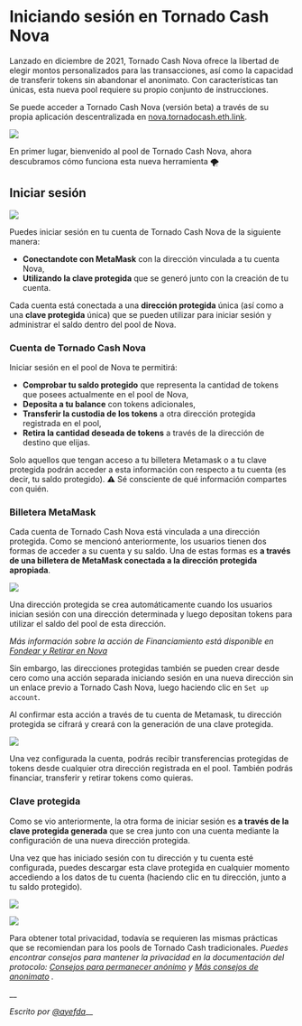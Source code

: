 # Iniciando sesión en Tornado Cash Nova

Lanzado en diciembre de 2021, Tornado Cash Nova ofrece la libertad de elegir montos personalizados para las transacciones, así como la capacidad de transferir tokens sin abandonar el anonimato. Con características tan únicas, esta nueva pool requiere su propio conjunto de instrucciones.

Se puede acceder a Tornado Cash Nova (versión beta) a través de su propia aplicación descentralizada en [ nova.tornadocash.eth.link](https://nova.tornadocash.eth.link).

![](https://i.imgur.com/F8pojDs.png)

En primer lugar, bienvenido al pool de Tornado Cash Nova, ahora descubramos cómo funciona esta nueva herramienta 🌪

## Iniciar sesión <a href="#log-in-nova" id="log-in-nova"></a>

![](https://i.imgur.com/uHPTk13.png)

Puedes iniciar sesión en tu cuenta de Tornado Cash Nova de la siguiente manera:

* **Conectandote con MetaMask** con la dirección vinculada a tu cuenta Nova,
* **Utilizando la clave protegida** que se generó junto con la creación de tu cuenta.

Cada cuenta está conectada a una **dirección protegida** única (así como a una **clave protegida** única) que se pueden utilizar para iniciar sesión y administrar el saldo dentro del pool de Nova.

### Cuenta de Tornado Cash Nova <a href="#tornado-cash-nova-account" id="tornado-cash-nova-account"></a>

Iniciar sesión en el pool de Nova te permitirá:

* **Comprobar tu saldo protegido** que representa la cantidad de tokens que posees actualmente en el pool de Nova,
* **Deposita a tu balance** con tokens adicionales,
* **Transferir la custodia de los tokens** a otra dirección protegida registrada en el pool,
* **Retira la cantidad deseada de tokens** a través de la dirección de destino que elijas.

Solo aquellos que tengan acceso a tu billetera Metamask o a tu clave protegida podrán acceder a esta información con respecto a tu cuenta (es decir, tu saldo protegido).
⚠️ Sé consciente de qué información compartes con quién.

### Billetera MetaMask <a href="#metamask-wallet" id="metamask-wallet"></a>

Cada cuenta de Tornado Cash Nova está vinculada a una dirección protegida. Como se mencionó anteriormente, los usuarios tienen dos formas de acceder a su cuenta y su saldo. Una de estas formas es **a través de una billetera de MetaMask conectada a la dirección protegida apropiada**.

![](https://i.imgur.com/idXaco8.png)

Una dirección protegida se crea automáticamente cuando los usuarios inician sesión con una dirección determinada y luego depositan tokens para utilizar el saldo del pool de esta dirección.

_Más información sobre la acción de Financiamiento está disponible en [Fondear y Retirar en Nova](fund-and-withdraw-on-nova.md)_

Sin embargo, las direcciones protegidas también se pueden crear desde cero como una acción separada iniciando sesión en una nueva dirección sin un enlace previo a Tornado Cash Nova, luego haciendo clic en `Set up account`.

Al confirmar esta acción a través de tu cuenta de Metamask, tu dirección protegida se cifrará y creará con la generación de una clave protegida.

![](https://i.imgur.com/8q7DYeh.png)

Una vez configurada la cuenta, podrás recibir transferencias protegidas de tokens desde cualquier otra dirección registrada en el pool. También podrás financiar, transferir y retirar tokens como quieras.

### Clave protegida <a href="#shielded-key" id="shielded-key"></a>

Como se vio anteriormente, la otra forma de iniciar sesión es **a través de la clave protegida generada** que se crea junto con una cuenta mediante la configuración de una nueva dirección protegida.

Una vez que has iniciado sesión con tu dirección y tu cuenta esté configurada, puedes descargar esta clave protegida en cualquier momento accediendo a los datos de tu cuenta (haciendo clic en tu dirección, junto a tu saldo protegido).

![](https://i.imgur.com/RFac1HU.png)

![](https://i.imgur.com/F2Scf8w.png)

Para obtener total privacidad, todavía se requieren las mismas prácticas que se recomiendan para los pools de Tornado Cash tradicionales. _Puedes encontrar consejos para mantener la privacidad en la documentación del protocolo:_ [_Consejos para permanecer anónimo_](../general/tips-to-remain-anonymous.md) _y_ [_Más consejos de anonimato_](more-anonymity-tips.md) _._

\_\_

_Escrito por_ [_@ayefda_](https://torn.community/u/ayefda)__
